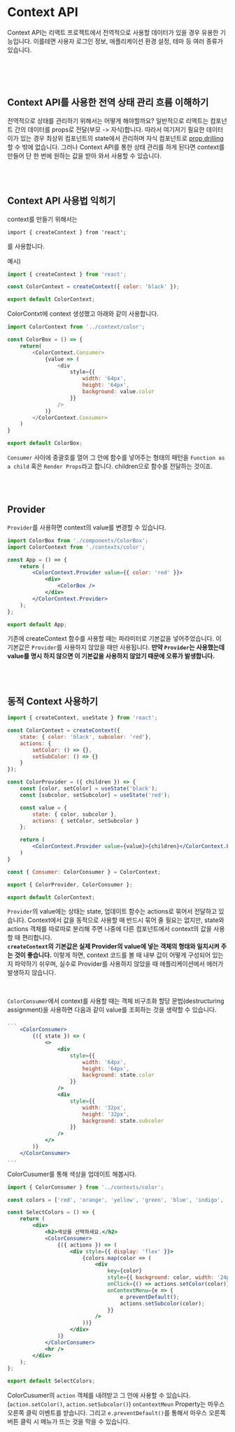 # Context API

  Context API는 리액트 프로젝트에서 전역적으로 사용할 데이터가 있을 경우 유용한 기능입니다. 이를테면 사용자 로그인 정보, 애플리케이션 환경 설정, 테마 등 여러 종류가 있습니다. 

<br />
<br />
<br />

## Context API를 사용한 전역 상태 관리 흐름 이해하기
전역적으로 상태를 관리하기 위해서는 어떻게 해야할까요? 일반적으로 리액트는 컴포넌트 간의 데이터를 props로 전달(부모 -> 자식)합니다. 따라서 여기저기 필요한 데이터이가 있는 경우 최상위 컴포넌트의 state에서 관리하며 자식 컴포넌트로 [prop drilling](https://kentcdodds.com/blog/prop-drilling)할 수 밖에 없습니다. 그러나 Context API를 통한 상태 관리를 하게 된다면 context를 만들어 단 한 번에 원하는 값을 받아 와서 사용할 수 있습니다.

<br />
<br />

## Context API 사용법 익히기
context를 만들기 위해서는 
```
import { createContext } from 'react';
```
를 사용합니다.

예시)
```js
import { createContext } from 'react';

const ColorContext = createContext({ color: 'black' });

export default ColorContext;
```

ColorContxt에 context 생성했고 아래와 같이 사용합니다.
```js
import ColorContext from '../context/color';

const ColorBox = () => {
    return(
        <ColorContext.Consumer>
            {value => (
                <div 
                    style={{
                        width: '64px',
                        height: '64px',
                        background: value.color
                    }}
                />
            )}
        </ColorContext.Consumer>
    )
}

export default ColorBox;
```

`Consumer` 사이에 중괄호를 열어 그 안에 함수를 넣어주는 형태의 패턴을 `Function as a child` 혹은 `Render Props`라고 합니다. children으로 함수를 전달하는 것이죠.

<br />
<br />

## Provider
`Provider`를 사용하면 context의 value를 변경할 수 있습니다.

```jsx
import ColorBox from './components/ColorBox';
import ColorContext from './contexts/color';

const App = () => {
    return (
        <ColorContext.Provider value={{ color: 'red' }}>
            <div>
                <ColorBox />
            </div>
        </ColorContext.Provider>
    );
};

export default App;
```

기존에 createContext 함수를 사용할 때는 파라미터로 기본값을 넣어주었습니다. 이 기본값은 `Provider`를 사용하지 않았을 때만 사용됩니다. **만약 `Provider`는 사용했는데 value를 명시 하지 않으면 이 기본값을 사용하지 않았기 때문에 오류가 발생합니다.**

<br />
<br />

## 동적 Context 사용하기

```jsx
import { createContext, useState } from 'react';

const ColorContext = createContext({ 
    state: { color: 'black', subcolor: 'red'},
    actions: {
        setColor: () => {},
        setSubColor: () => {}
    }
});

const ColorProvider = ({ children }) => {
    const [color, setColor] = useState('black');
    const [subcolor, setSubcolor] = useState('red');

    const value = {
        state: { color, subcolor },
        actions: { setColor, setSubcolor }
    };

    return (
        <ColorContext.Provider value={value}>{children}</ColorContext.Provider>
    )
}

const { Consumer: ColorConsumer } = ColorContext;

export { ColorProvider, ColorConsumer };

export default ColorContext;
```

`Provider`의 value에는 상태는 state, 업데이트 함수는 actions로 묶어서 전달하고 있습니다. Context에서 값을 동적으로 사용할 때 반드시 묶어 줄 필요는 없지만, state와 actions 객체를 따로따로 분리해 주면 나중에 다른 컴포넌트에서 context의 값을 사용할 때 편리합니다.  
**`createContext`의 기본값은 실제 Provider의 value에 넣는 객체의 형태와 일치시켜 주는 것이 좋습니다.** 이렇게 하면, context 코드를 볼 때 내부 값이 어떻게 구성되어 있는지 파악하기 쉬우며, 실수로 Provider를 사용하지 않았을 때 애플리케이션에서 에러가 발생하지 않습니다.

<br />

`ColorConsumer`에서 context를 사용할 때는 객체 비구조화 할당 문법(destructuring assignment)을 사용하면 다음과 같이 value를 조회하는 것을 생략할 수 있습니다.

```jsx
...
    <ColorConsumer>
        {({ state }) => (
            <>
                <div 
                    style={{
                        width: '64px',
                        height: '64px',
                        background: state.color
                    }}
                />
                <div 
                    style={{
                        width: '32px',
                        height: '32px',
                        background: state.subcolor
                    }}
                />
            </>
        )}
    </ColorConsumer>
...
```

ColorCusumer를 통해 색상을 업데이트 해봅시다.
```jsx
import { ColorConsumer } from '../contexts/color';

const colors = ['red', 'orange', 'yellow', 'green', 'blue', 'indigo', 'violet'];

const SelectColors = () => {
    return (
        <div>
            <h2>색상을 선택하세요.</h2>
            <ColorConsumer>
                {({ actions }) => (
                    <div style={{ display: 'flex' }}>
                        {colors.map(color => (
                            <div 
                                key={color}
                                style={{ background: color, width: '24px', height: '24px', cursor: 'pointer' }}
                                onClick={() => actions.setColor(color)}
                                onContextMenu={e => {
                                    e.preventDefault();
                                    actions.setSubcolor(color);
                                }}
                            />
                        ))}
                    </div>
                )}
            </ColorConsumer>
            <hr />
        </div>
    );
};

export default SelectColors;
```

ColorCusumer의 `action` 객체를 내려받고 그 안에 사용할 수 있습니다.(`action.setColor()`, `action.setSubcolor()`)
`onContextMeun` Property는 마우스 오른쪽 클릭 이벤트를 받습니다. 그리고 `e.preventDefault()`를 통해서 마우스 오른쪽 버튼 클릭 시 메뉴가 뜨는 것을 막을 수 있습니다.